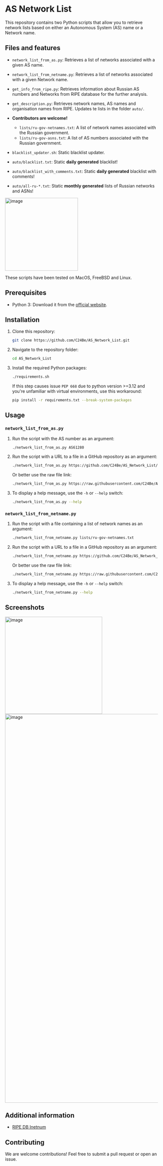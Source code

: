 # AS Network List

This repository contains two Python scripts that allow you to retrieve network lists based on either an Autonomous System (AS) name or a Network name.

## Files and features

- `network_list_from_as.py`: Retrieves a list of networks associated with a given AS name.
- `network_list_from_netname.py`: Retrieves a list of networks associated with a given Network name.
- `get_info_from_ripe.py`: Retrieves information about Russian AS numbers and Networks from RIPE database for the further analysis.
- `get_description.py`: Retrieves network names, AS names and organisation names from RIPE. Updates te lists in the folder `auto/`.

- **Contributors are welcome!**
  - `lists/ru-gov-netnames.txt`: A list of network names associated with the Russian government.
  - `lists/ru-gov-asns.txt`: A list of AS numbers associated with the Russian government.

- `blacklist_updater.sh`: Static blacklist updater.

- `auto/blacklist.txt`: Static **daily generated** blacklist!
- `auto/blacklist_with_comments.txt`: Static **daily generated** blacklist with comments!
- `auto/all-ru-*.txt`: Static **monthly generated** lists of Russian networks and ASNs!

<img width="240" alt="image" src="https://github.com/C24Be/AS_Network_List/assets/153936414/2ec89fa9-b39a-416d-b1a1-20ddc89377ed">

These scripts have been tested on MacOS, FreeBSD and Linux.

## Prerequisites

- Python 3: Download it from the [official website](https://www.python.org/downloads/).

## Installation

1. Clone this repository:

    ```bash
    git clone https://github.com/C24Be/AS_Network_List.git
    ```

2. Navigate to the repository folder:

    ```bash
    cd AS_Network_List
    ```

3. Install the required Python packages:

    ```bash
    ./requirements.sh
    ```

    If this step causes issue `PEP 668` due to python version >=3.12 and you're unfamiliar with virtual environments, use this workaround:

    ```bash
    pip install -r requirements.txt --break-system-packages
    ```

## Usage

### `network_list_from_as.py`

1. Run the script with the AS number as an argument:

    ```bash
    ./network_list_from_as.py AS61280
    ```

2. Run the script with a URL to a file in a GitHub repository as an argument:

    ```bash
    ./network_list_from_as.py https://github.com/C24Be/AS_Network_List/blob/main/lists/ru-gov-asns.txt
    ```

    Or better use the raw file link:

    ```bash
    ./network_list_from_as.py https://raw.githubusercontent.com/C24Be/AS_Network_List/main/lists/ru-gov-asns.txt
    ```

3. To display a help message, use the `-h` or `--help` switch:

    ```bash
    ./network_list_from_as.py --help
    ```

### `network_list_from_netname.py`

1. Run the script with a file containing a list of network names as an argument:

    ```bash
    ./network_list_from_netname.py lists/ru-gov-netnames.txt
    ```

2. Run the script with a URL to a file in a GitHub repository as an argument:

    ```bash
    ./network_list_from_netname.py https://github.com/C24Be/AS_Network_List/blob/main/lists/ru-gov-netnames.txt
    ```

    Or better use the raw file link:

    ```bash
    ./network_list_from_netname.py https://raw.githubusercontent.com/C24Be/AS_Network_List/main/lists/ru-gov-netnames.txt
    ```

3. To display a help message, use the `-h` or `--help` switch:

    ```bash
    ./network_list_from_netname.py --help
    ```

## Screenshots

<img width="320" alt="image" src="https://github.com/C24Be/AS_Network_List/assets/153936414/71bd0ed4-0e9b-42f0-8e91-01964ea9b8e1">
<img width="1280" alt="image" src="https://github.com/C24Be/AS_Network_List/assets/153936414/e305bbca-ea76-47ff-971c-3a61a61cea70">

## Additional information

- [RIPE DB Inetnum](https://ftp.ripe.net/ripe/dbase/split/ripe.db.inetnum.gz)

## Contributing

We are welcome contributions! Feel free to submit a pull request or open an issue.
